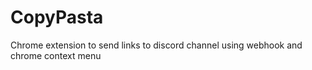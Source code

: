 # CopyPasta
Chrome extension to send links to discord channel using webhook and chrome context menu
